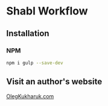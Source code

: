 # Shabl Workflow


## Installation

### NPM
````bash
npm i gulp --save-dev
````


## Visit an author's website

[OlegKukharuk.com](http://olegkukharuk.com)  
